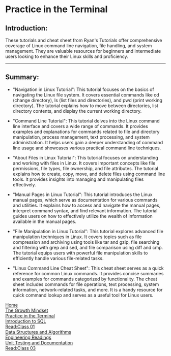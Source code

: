
# Practice in the Terminal
## Introduction:

These tutorials and cheat sheet from Ryan's Tutorials offer comprehensive coverage of Linux command line navigation, file handling, and system management. They are valuable resources for beginners and intermediate users looking to enhance their Linux skills and proficiency.

----
 ## Summary:


  - "Navigation in Linux Tutorial": This tutorial focuses on the basics of navigating the Linux file system. It covers essential commands like cd (change directory), ls (list files and directories), and pwd (print working directory). The tutorial explains how to move between directories, list directory contents, and display the current working directory.

- "Command Line Tutorial": This tutorial delves into the Linux command line interface and covers a wide range of commands. It provides examples and explanations for commands related to file and directory manipulation, process management, text processing, and system administration. It helps users gain a deeper understanding of command line usage and showcases various practical command line techniques.

- "About Files in Linux Tutorial": This tutorial focuses on understanding and working with files in Linux. It covers important concepts like file permissions, file types, file ownership, and file attributes. The tutorial explains how to create, copy, move, and delete files using command line tools. It provides insights into managing and manipulating files effectively.

- "Manual Pages in Linux Tutorial": This tutorial introduces the Linux manual pages, which serve as documentation for various commands and utilities. It explains how to access and navigate the manual pages, interpret command syntax, and find relevant information. The tutorial guides users on how to effectively utilize the wealth of information available in the manual pages.

- "File Manipulation in Linux Tutorial": This tutorial explores advanced file manipulation techniques in Linux. It covers topics such as file compression and archiving using tools like tar and gzip, file searching and filtering with grep and sed, and file comparison using diff and cmp. The tutorial equips users with powerful file manipulation skills to efficiently handle various file-related tasks.

- "Linux Command Line Cheat Sheet": This cheat sheet serves as a quick reference for common Linux commands. It provides concise summaries and examples for commands categorized by functionality. The cheat sheet includes commands for file operations, text processing, system information, network-related tasks, and more. It is a handy resource for quick command lookup and serves as a useful tool for Linux users.


[Home](./README.md)       
[The Growth Mindset](./README2.md)    
[ Practice in the Terminal](./Terminal.md)   
[Introduction to SQL](./sql.md)   
[Read:Class 01](./Class01.md)    
[Data Structures and Algorithms](./Data.md)          
 [Engineering Readings](./EngineeringReadings.md)    
[Unit Testing and Documentation](./UnitTesting.md)                 
[Read:Class 03](./class03.md) 